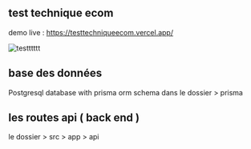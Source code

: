 

## test technique ecom

demo live : https://testtechniqueecom.vercel.app/

![testttttt](https://github.com/user-attachments/assets/83ec6d60-e230-4230-88b1-211f0b925942)


## base des données

Postgresql database with prisma orm
schema dans le dossier > prisma


## les routes api ( back end )

le dossier > src > app > api



